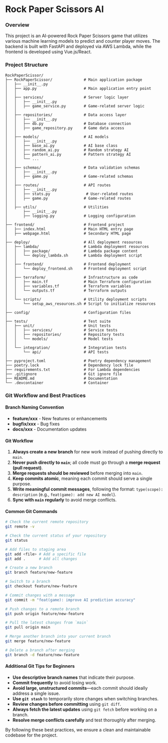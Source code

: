 # Rock Paper Scissors AI

### Overview

This project is an AI-powered Rock Paper Scissors game that utilizes various machine learning models to predict and counter player moves. The backend is built with FastAPI and deployed via AWS Lambda, while the frontend is developed using Vue.js/React.

### Project Structure
 
```plaintext
RockPaperScissor/
├── RockPaperScissor/              # Main application package
│   ├── __init__.py
│   ├── app.py                     # Main application entry point
│   │
│   ├── services/                  # Server logic layer
│   │   ├── __init__.py
│   │   ├── game_service.py        # Game-related server logic
│   │
│   ├── repositories/              # Data access layer
│   │   ├── __init__.py
│   │   ├── db.py                  # Database connection
│   │   ├── game_repository.py     # Game data access
│   │
│   ├── models/                    # AI models
│   │   ├── __init__.py
│   │   ├── base_ai.py             # AI base class
│   │   ├── random_ai.py           # Random strategy AI
│   │   ├── pattern_ai.py          # Pattern strategy AI
│   │   └── ...
│   │
│   ├── schemas/                   # Data validation schemas
│   │   ├── __init__.py
│   │   ├── game.py                # Game-related schemas
│   │
│   ├── routes/                    # API routes
│   │   ├── __init__.py
│   │   ├── stats.py                # User-related routes
│   │   ├── game.py                # Game-related routes
│   │
│   ├── utils/                     # Utilities
│       ├── __init__.py
│       ├── logging.py             # Logging configuration
│
├── frontend/                      # Frontend project
│   ├── index.html                 # Main HTML entry page
│   ├── webpage.html               # Secondary HTML page
│
├── deploy/                        # All deployment resources
│   ├── lambda/                    # Lambda deployment resources
│   │   ├── package/               # Lambda package content
│   │   └── deploy_lambda.sh       # Lambda deployment script
│   │
│   ├── frontend/                  # Frontend deployment
│   │   └── deploy_frontend.sh     # Frontend deployment script
│   │
│   ├── terraform/                 # Infrastructure as code
│   │   ├── main.tf                # Main Terraform configuration
│   │   ├── variables.tf           # Terraform variables
│   │   └── outputs.tf             # Terraform outputs
│   │
│   └── scripts/                   # Utility deployment scripts
│       └── setup_aws_resources.sh # Script to initialize resources
│
├── config/                        # Configuration files
│
├── tests/                         # Test suite
│   ├── unit/                      # Unit tests
│   │   ├── services/              # Service tests
│   │   ├── repositories/          # Repository tests
│   │   └── models/                # Model tests
│   │
│   └── integration/               # Integration tests
│       └── api/                   # API tests
│
├── pyproject.toml                 # Poetry dependency management
├── poetry.lock                    # Dependency lock file
├── requirements.txt               # For Lambda dependencies
├── .gitignore                     # Git ignore file
├── README.md                      # Documentation
└── .devcontainer                  # Container
```

### Git Workflow and Best Practices

#### Branch Naming Convention

- **feature/xxx** - New features or enhancements
- **bugfix/xxx** - Bug fixes
- **docs/xxx** - Documentation updates

#### Git Workflow

1. **Always create a new branch** for new work instead of pushing directly to `main`.
2. **Never push directly to `main`**; all code must go through a **merge request (pull request)**.
3. **Merge requests should be reviewed** before merging into `main`.
4. **Keep commits atomic**, meaning each commit should serve a single purpose.
5. **Write meaningful commit messages**, following the format: `type(scope): description` (e.g., `feat(game): add new AI model`).
6. **Sync with `main` regularly** to avoid merge conflicts.

#### Common Git Commands

```sh
# Check the current remote repository
git remote -v

# Check the current status of your repository
git status

# Add files to staging area
git add <file> # Add a specific file
git add .      # Add all changes

# Create a new branch
git branch feature/new-feature

# Switch to a branch
git checkout feature/new-feature

# Commit changes with a message
git commit -m "feat(game): improve AI prediction accuracy"

# Push changes to a remote branch
git push origin feature/new-feature

# Pull the latest changes from `main`
git pull origin main

# Merge another branch into your current branch
git merge feature/new-feature

# Delete a branch after merging
git branch -d feature/new-feature
```

#### Additional Git Tips for Beginners

- **Use descriptive branch names** that indicate their purpose.
- **Commit frequently** to avoid losing work.
- **Avoid large, unstructured commits**—each commit should ideally address a single issue.
- **Use `git stash`** to temporarily store changes when switching branches.
- **Review changes before committing** using `git diff`.
- **Always fetch the latest updates** using `git fetch` before working on a branch.
- **Resolve merge conflicts carefully** and test thoroughly after merging.

By following these best practices, we ensure a clean and maintainable codebase for the project.

